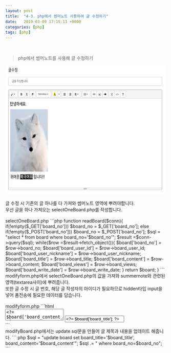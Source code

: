 ```yaml
---
layout: post
title:  "4-3. php에서 썸머노트 사용하여 글 수정하기"
date:   2019-03-09 17:15:11 +0000
categories: [php]
tags: [php]
---
```

<br>

> php에서 썸머노트를 사용해 글 수정하기

<img src="/images/php/board/modifyform.jpg" width="600" height="400">
<br>
<br>
글 수정 시 기존의 글 하나를 다 가져와 썸머노트 영역에 뿌려야합니다.
<br>
우선 글을 하나 가져오는 selectOneBoard.php를 작성합니다.<br><br>
selectOneBoard.php
```php
function readBoard($conn){
  if(!empty($_GET['board_no']))
    $board_no = $_GET['board_no'];
  else if(!empty($_POST['board_no']))
    $board_no = $_POST['board_no'];
  $sql = "select * from board where board_no='$board_no'";
  $result =$conn->query($sql);
  while($row =$result->fetch_object()){
    $board['board_no'] = $row->board_no;
    $board['board_user_id'] = $row->board_user_id;
    $board['board_user_nickname'] = $row->board_user_nickname;
    $board['board_title'] = $row->board_title;
    $board['board_content'] = $row->board_content;
    $board['board_views'] = $row->board_views;
    $board['board_write_date'] = $row->board_write_date;
  }
  return $board;
}
```
<br>
modifyform.php에서 selectOneBoard.php의 값을 가져와 summernote와 관련된 영역(textarea사이)에 뿌려줍니다.
<br>
또한 글 수정 시 글 번호, 해당 글 작성자의 아이디가 필요하므로 hidden타입 input을 넣어 폼전송에 필요한 데이터를 담습니다.
<br><br>
modifyform.php
```html
<?php
  include("../db/db.php");
  $conn = dbconn();
  include("selectOneBoard.php");
  $board = readBoard($conn);
?>
<form onsubmit="return writef();" action="modifyBoard.php" method="post">
  <!-- summernote와 관련된 영역 -->
  <textarea id="summernote" name="contents"><?= $board['board_content']; ?></textarea>
  <input type="hidden" name="board_no" value="<?=$board['board_no']; ?>">
  <input type="hidden" name="board_user_id" value="<?=$board['board_user_id']; ?>">
  <input type="text" name="title" class="board_title" placeholder="제목을 입력하세요." value="<?= $board['board_title']; ?>">
</form>
```
<br>
modifyBoard.php에서는 update sql문을 만들어 글 제목과 내용을 업데이트 해줍니다.
``` php
 $sql = "update board set board_title='$board_title', board_content='$board_content'";
 $sql .= " where board_no=$board_no";
```
